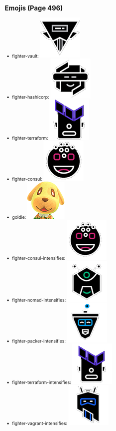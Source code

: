 
## Emojis (Page 496)

* fighter-vault: ![fighter-vault](output/fighter-vault.png)
* fighter-hashicorp: ![fighter-hashicorp](output/fighter-hashicorp.png)
* fighter-terraform: ![fighter-terraform](output/fighter-terraform.png)
* fighter-consul: ![fighter-consul](output/fighter-consul.png)
* goldie: ![goldie](output/goldie.png)
* fighter-consul-intensifies: ![fighter-consul-intensifies](output/fighter-consul-intensifies.gif)
* fighter-nomad-intensifies: ![fighter-nomad-intensifies](output/fighter-nomad-intensifies.gif)
* fighter-packer-intensifies: ![fighter-packer-intensifies](output/fighter-packer-intensifies.gif)
* fighter-terraform-intensifies: ![fighter-terraform-intensifies](output/fighter-terraform-intensifies.gif)
* fighter-vagrant-intensifies: ![fighter-vagrant-intensifies](output/fighter-vagrant-intensifies.gif)
